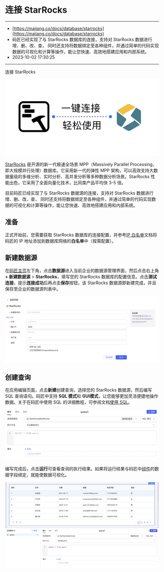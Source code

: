 # 连接 StarRocks

---

* [https://majiang.co/docs/database/starrocks](https://majiang.co/docs/database/starrocks)
* 码匠已经实现了与 StarRocks 数据库的连接，支持对 StarRocks 数据进行增、删、改、查， 同时还支持将数据绑定至各种组件，并通过简单的代码实现数据的可视化和计算等操作，能让您快速、高效地搭建应用和内部系统。
* 2023-10-02 17:30:25

---

连接 StarRocks

​![](assets/1-20231002173025-2ea0a6v.png)​

[StarRocks](https://www.starrocks.io/) 是开源的新一代极速全场景 MPP（Massively Parallel Processing，即大规模并行处理）数据库。它采用新一代的弹性 MPP 架构，可以高效支持大数据量级的多维分析、实时分析、高并发分析等多种数据分析场景。StarRocks 性能出色，它采用了全面向量化技术，比同类产品平均快 3-5 倍。

目前码匠已经实现了与 StarRocks 数据源的连接，支持对 StarRocks 数据进行增、删、改、查， 同时还支持将数据绑定至各种组件，并通过简单的代码实现数据的可视化和计算等操作，能让您快速、高效地搭建应用和内部系统。

## 准备

正式开始前，您需要获取 StarRocks 数据库的连接配置，并参考[IP 白名单](https://majiang.co/docs/ip-allowlist)文档将码匠的 IP 地址添加到数据库网络的**白名单**中（按需配置）。

## 新建数据源

在[码匠主页](https://cloud.majiang.co/apps)左下角，点击**数据源**进入当前企业的数据源管理界面，然后点击右上角 **+ 新建数据源** > ​**StarRocks**​，填写您的 StarRocks 数据库的配置信息。点击​**测试连接**​，提示**连接成功**后再点击**保存**按钮，该 StarRocks 数据源即新建完成，并且保存至企业的数据源列表中。

​![](assets/2-20231002173025-16glndw.png)​

## 创建查询

在应用编辑页面，点击**新建**创建查询，选择您的 StarRocks 数据源，然后编写 SQL 查询语句。码匠中支持 **SQL 模式**和 **GUI模式**​，让您能够更加灵活便捷地操作数据。关于在码匠中使用 SQL 的详细教程，可参阅文档[使用 SQL](https://majiang.co/docs/using-sql)。

​![](assets/3-20231002173025-qts5wlt.png)​

编写完成后，点击**运行**可查看查询的执行结果。如果将运行结果与码匠中[组件](https://majiang.co/docs/component-guides)的数据字段绑定，就能使数据可视化。

​![](assets/4-20231002173025-vqf366v.png)​
